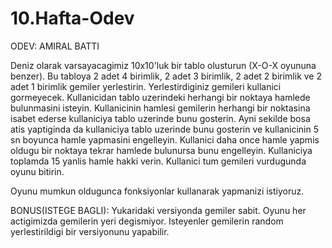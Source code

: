# 10.Hafta-Odev
ODEV: AMIRAL BATTI

Deniz olarak varsayacagimiz 10x10'luk bir tablo olusturun (X-O-X oyununa benzer). Bu tabloya 2 adet 4 birimlik, 2 adet 3 birimlik, 2 adet 2 birimlik ve 2 adet 1 birimlik gemiler yerlestirin. Yerlestirdiginiz gemileri kullanici gormeyecek. Kullanicidan tablo uzerindeki herhangi bir noktaya hamlede bulunmasini isteyin. Kullanicinin hamlesi gemilerin herhangi bir noktasina isabet ederse kullaniciya tablo uzerinde bunu gosterin. Ayni sekilde bosa atis yaptiginda da kullaniciya tablo uzerinde bunu gosterin ve kullanicinin 5 sn boyunca hamle yapmasini engelleyin. Kullanici daha once hamle yapmis oldugu bir noktaya tekrar hamlede bulunursa bunu engelleyin. Kullaniciya toplamda 15 yanlis hamle hakki verin.  Kullanici tum gemileri vurdugunda oyunu bitirin. 

Oyunu mumkun oldugunca fonksiyonlar kullanarak yapmanizi istiyoruz.  

BONUS(ISTEGE BAGLI): Yukaridaki versiyonda gemiler sabit. Oyunu her actigimizda gemilerin yeri degismiyor. Isteyenler gemilerin random yerlestirildigi bir versiyonunu yapabilir.
